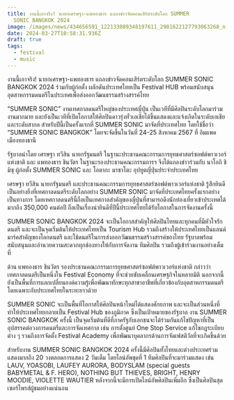 ```yaml
---
title: งานนี้เอาจริง! นายกเศรษฐา-แพทองธาร แถลงข่าวจัดคอนเสิร์ตระดับโลก SUMMER
  SONIC BANGKOK 2024
image: /images/news/434656591_122133089348197611_2981622127793063268_n-2.jpg
date: 2024-03-27T10:58:31.936Z
draft: true
tags:
  - festival
  - music
---
```

งานนี้เอาจริง! นายกเศรษฐา-แพทองธาร แถลงข่าวจัดคอนเสิร์ตระดับโลก SUMMER SONIC BANGKOK 2024 ร่วมกับผู้ก่อตั้ง ผลักดันประเทศไทยเป็น Festival HUB พร้อมสนับสนุนอุตสาหกรรมดนตรีในประเทศเพื่อส่งออกวัฒนธรรมสร้างสรรค์ไทย

“SUMMER SONIC” งานเทศกาลดนตรีใหญ่ของประเทศญี่ปุ่น เป็นเวทีที่มีศิลปินระดับโลกมาร่วมงานมากมาย และยังเป็นเวทีที่เปิดโอกาสให้ศิลปินดาวรุ่งทั่วเอเชียได้ขึ้นแสดงและแจ้งเกิดในระดับเอเชียและระดับสากล สำหรับปีนี้เป็นครั้งแรกที่ SUMMER SONIC มาจัดที่ประเทศไทย โดยใช้ชื่อว่า “SUMMER SONIC BANGKOK” โดยจะจัดขึ้นในวันที่ 24-25 สิงหาคม 2567 ที่ อิมแพค เมืองทองธานี

รัฐบาลนำโดย เศรษฐา ทวีสิน นายกรัฐมนตรี ในฐานะประธานคณะกรรมการยุทธศาสตร์ซอฟต์พาวเวอร์แห่งชาติ และ แพทองธาร ชินวัตร ในฐานะรองประธานคณะกรรมการฯ จึงได้แถลงข่าวร่วมกับ นาโอกิ ชิมิซุ ผู้ก่อตั้ง SUMMER SONIC และ โอตากะ มาซาโตะ อุปทูตญี่ปุ่นประจำประเทศไทย

เศรษฐา ทวีสิน นายกรัฐมนตรี และประธานคณะกรรมการยุทธศาสตร์ซอฟต์พาวเวอร์แห่งชาติ รู้สึกยินดีเป็นอย่างยิ่งที่เทศกาลดนตรีระดับโลกอย่าง SUMMER SONIC มาจัดที่ประเทศไทยครั้งแรกอย่างเป็นทางการ โดยเทศกาลดนตรีนี้ถือเป็นเทศกาลสำคัญของญี่ปุ่นที่สามารถดึงนักท่องเที่ยวเข้าประเทศได้มากถึง 350,000 คนต่อปี ถือเป็นเรื่องน่ายินดีที่ปีนี้ประเทศไทยได้รับโอกาสในการจัดงานครั้งนี้

SUMMER SONIC BANGKOK 2024 จะเป็นโอกาสสำคัญให้ศิลปินไทยและทุกคนที่มีหัวใจรักดนตรี และจะเป็นจุดเริ่มต้นให้ประเทศไทยเป็น Tourism Hub รวมถึงสร้างให้ประเทศไทยเป็นแลนด์มาร์คสำคัญของโลกดนตรี และใช้ดนตรีในการส่งออกวัฒนธรรมสร้างสรรค์ของไทย รัฐบาลพร้อมสนับสนุนและอำนวยความสะดวกทุกช่องทางให้กับการจัดงาน ทีมศิลปิน รวมถึงผู้เข้าร่วมงานอย่างเต็มที่

ด้าน แพทองธาร ชินวัตร รองประธานคณะกรรมการยุทธศาสตร์ซอฟต์พาวเวอร์แห่งชาติ กล่าวว่าเทศกาลดนตรีเป็นหนึ่งใน Festival Economy ที่จะช่วยขับเคลื่อนเศรษฐกิจในหลายมิติ นอกจากนี้ยังเป็นพื้นที่การแลกเปลี่ยนองค์ความรู้เพื่อพัฒนาทักษะทุกสาขาอาชีพที่เกี่ยวข้องกับอุตสาหกรรมดนตรี โดยเฉพาะกับประเทศไทยในระยะยาวด้วย

SUMMER SONIC จะเป็นพื้นที่โอกาสให้ศิลปินหน้าใหม่ได้แสดงศักยภาพ และจะเป็นส่วนหนึ่งที่ทำให้ประเทศไทยกลายเป็น Festival Hub ของภูมิภาค ซึ่งเป็นเป้าหมายของรัฐบาล งาน SUMMER SONIC BANGKOK ครั้งนี้ เป็นจุดเริ่มต้นที่ดีที่ภาครัฐกับเอกชนจะได้ร่วมกันแก้ไขปัญหาที่เป็นอุปสรรคต่อวงการดนตรีและการจัดเทศกาล เช่น การตั้งศูนย์ One Stop Service แก้ไขกฎระเบียบต่าง ๆ รวมถึงการจัดตั้ง Festival Academy เพื่อพัฒนาบุคลากรด้านการจัดเฟสติวัลที่จะเกิดขึ้นด้วย

สำหรับงาน SUMMER SONIC BANGKOK 2024 ครั้งนี้มีศิลปินทั้งไทยและต่างประเทศร่วมแสดงมากถึง 20 วงตลอดการแสดง 2 วันเต็ม โดยไลน์อัพชุดที่ 1 ทีมศิลปินที่จะมาร่วมแสดง เช่น LAUV, YOASOBI, LAUFEY AURORA, BODYSLAM (special guests BABYMETAL & F. HERO), NOTHING BUT THIEVES, BRIGHT, HENRY MOODIE, VIOLETTE WAUTIER หลังจากนี้จะมีการเปิดไลน์อัพศิลปินเพิ่มอีก ซึ่งเป็นศิลปินสุดเซอร์ไพรส์ผู้ชมอย่างแน่นอน
